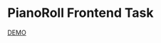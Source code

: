# PianoRoll Frontend Task

[DEMO](https://6544d1a204014b161ab6736b--polite-seahorse-604307.netlify.app)
